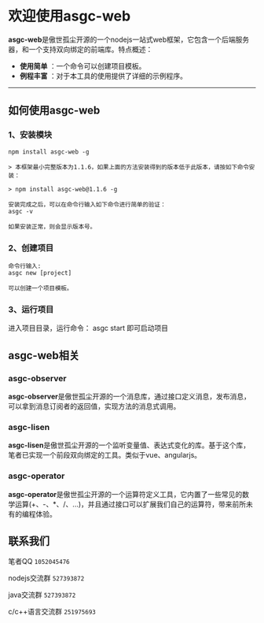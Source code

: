 # 欢迎使用asgc-web

**asgc-web**是傲世孤尘开源的一个nodejs一站式web框架，它包含一个后端服务器，和一个支持双向绑定的前端库。特点概述：
 
- **使用简单** ：一个命令可以创建项目模板。
- **例程丰富** ：对于本工具的使用提供了详细的示例程序。

-------------------
## 如何使用asgc-web
 

### 1、安装模块
``` 
npm install asgc-web -g

> 本框架最小完整版本为1.1.6，如果上面的方法安装得到的版本低于此版本，请按如下命令安装：

> npm install asgc-web@1.1.6 -g

安装完成之后，可以在命令行输入如下命令进行简单的验证：
asgc -v

如果安装正常，则会显示版本号。

```
### 2、创建项目
``` 
命令行输入:
asgc new [project]

可以创建一个项目模板。
```

### 3、运行项目
进入项目目录，运行命令：
asgc start
即可启动项目


## asgc-web相关

### asgc-observer

**asgc-observer**是傲世孤尘开源的一个消息库，通过接口定义消息，发布消息，可以拿到消息订阅者的返回值，实现方法的消息式调用。

### asgc-lisen

**asgc-lisen**是傲世孤尘开源的一个监听变量值、表达式变化的库。基于这个库，笔者已实现一个前段双向绑定的工具。类似于vue、angularjs。

### asgc-operator

**asgc-operator**是傲世孤尘开源的一个运算符定义工具，它内置了一些常见的数学运算(+、-、*、/、...)，并且通过接口可以扩展我们自己的运算符，带来前所未有的编程体验。


## 联系我们

笔者QQ    `1052045476`

nodejs交流群    `527393872`

java交流群    `527393872`

c/c++语言交流群    `251975693`

